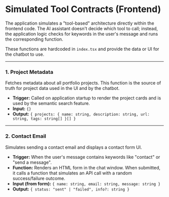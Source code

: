 # Simulated Tool Contracts (Frontend)

The application simulates a "tool-based" architecture directly within the frontend code. The AI assistant doesn't decide which tool to call; instead, the application logic checks for keywords in the user's message and runs the corresponding function.

These functions are hardcoded in `index.tsx` and provide the data or UI for the chatbot to use.

---

### 1. Project Metadata

Fetches metadata about all portfolio projects. This function is the source of truth for project data used in the UI and by the chatbot.

-   **Trigger:** Called on application startup to render the project cards and is used by the semantic search feature.
-   **Input:** `{}`
-   **Output:** `{ projects: { name: string, description: string, url: string, tags: string[] }[] }`

---

### 2. Contact Email

Simulates sending a contact email and displays a contact form UI.

-   **Trigger:** When the user's message contains keywords like "contact" or "send a message".
-   **Function:** Renders an HTML form in the chat window. When submitted, it calls a function that simulates an API call with a random success/failure outcome.
-   **Input (from form):** `{ name: string, email: string, message: string }`
-   **Output:** `{ status: "sent" | "failed", info?: string }`
